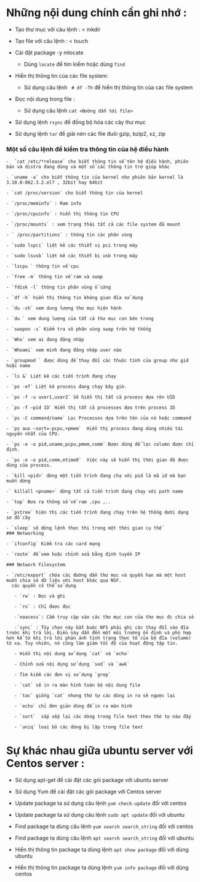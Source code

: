 # Những nội dung chính cần ghi nhớ :
  - Tạo thư mục với câu lệnh : < mkdir <pathname>
  
  - Tạo file với câu lệnh : < touch <filename>
  
  - Cài đặt package -y mlocate
     + Dùng `locate` để tìm kiếm hoặc dùng `find`
  - Hiển thị thông tin của các file system:
     + Sử dụng câu lệnh ` # df -Th` để hiển thị thông tin của các file system
  - Đọc nội dung trong file :
     + Sử dụng câu lệnh `cat <Đường dẫn tới file>`
  - Sử dụng lệnh `rsync` để đồng bộ hóa các cây thư mục
  
  - Sử dụng lệnh `tar` để giải nén các file đuôi gzip, bzip2, xz, zip
  
### Một số câu lệnh để kiểm tra thông tin của hệ điều hành 

    -  `cat /etc/*release` cho biết thông tin về tên hệ điều hành, phiên bản và distro đang dùng và một số các thông tin trợ giúp khác
    
    - `uname -a` cho biết thông tin của kernel như phiên bản kernel là 3.10.0-862.3.2.el7 , 32bit hay 64bit
    
    - `cat /proc/version` cho biết thông tin của kernel
    
    - `/proc/meminfo` : Ram info
    
    - `/proc/cpuinfo` : hiển thị thông tin CPU
    
    - `/proc/mounts` : xem trạng thái tất cả các file system đã mount
    
    - ` /proc/partitions` : thông tin các phân vùng
    
    - `sudo lspci` liệt kê các thiết vị pci trong máy 
    
    - `sudo lsusb` liệt kê các thiết bị usb trong máy
    
    - `lscpu ` thông tin về cpu 
    
    - `free -m` thông tin về ram và swap 
    
    - `fdisk -l` thông tin phân vùng ổ cứng
    
    - `df -h` hiển thị thông tin không gian đĩa sử dụng
    
    - `du -sh` xem dung lượng thư mục hiện hành
    
    - `du ` xem dung lượng của tất cả thư mục con bên trong 
    
    - `swapon -s` Kiểm tra sô phân vùng swap trên hệ thống
    
    - `Who` xem ai đang đăng nhập
    
    - `Whoami` xem mình đang đăng nhập user nào 
    
    - `groupmod ` được dùng để thay đổi các thuộc tính của group như gid hoặc name
    
    - `ls &` Liệt kê các tiến trình đang chạy
    
    - `ps -ef` Liệt kê process đang chạy bây giờ.
    
    - `ps -f -u user1,user2` Sẽ hiển thị tất cả process dựa rên UID
    
    - `ps -f –pid ID` Hiển thị tất cả processes dựa trên process ID
    
    - `ps -C command/name` Lọc Processes dựa trên tên của nó hoặc command
    
    - `ps aux –sort=-pcpu,+pmem`  Hiển thị process đang dùng nhiều tài nguyên nhất của CPU.
    
    - `ps -e -o pid,uname,pcpu,pmem,comm` Được dùng để lọc column được chỉ định.
    
    - `ps -e -o pid,comm,etime0`  Việc này sẽ hiển thị thời gian đã được dùng của process.
    
    - `kill <pid>` dừng một tiến trình đang chạ với pid là mã id mà bạn muốn dừng
    
    -` killall <pname>` dừng tất cả tiến trình đang chạy với path name
    
    - `top` Đưa ra thông số về ram ,cpu ,..
    
    - `pstree` hiện thị các tiến trình đang chạy trên hệ thống dưới dạng sơ đồ cây 
    
    - `sleep` sẽ dừng lệnh thực thi trong một thời gian cụ thể
    ### Networking
    
    - `ifconfig` Kiểm tra các card mạng 
    
    - `route` để xem hoặc chỉnh sửa bằng định tuyến IP
    
    ### Network Filesystem
    
    - `/etc/export` chứa các đường dẫn thư mục và quyền hạn mà một host muốn chia sẻ dữ liệu với host khác qua NSF.
      các quyền có thể sử dụng 
      
       - `rw` : Đọc và ghi
       
       - `ro` : Chỉ được đọc
       
       -`noacess`: Cấm truy cập vào các thư mục con của thư mục đc chia sẻ
       
       -`sync` : Tùy chọn này bắt buộc NFS phải ghi các thay đổi vào đĩa trước khi trả lời. Điều này dẫn đến một môi trường ổn định và phù hợp hơn kể từ khi trả lời phản ánh tình trạng thực tế của bộ đĩa (volume) từ xa. Tuy nhiên, nó cũng làm giảm tốc độ của hoạt động tập tin.
       
       - Hiển thị nội dung sử dụng `cat` và `echo`
       
       - Chỉnh sửa nội dụng sử dụng `sed` và `awk`
       
       - Tìm kiếm các đơn vị sử dụng `grep`
        
       - `cat` sẽ in ra màn hình toàn bộ nội dung file
       
       - `tac` giống `cat` nhưng thứ tự các dòng in ra sẽ ngược lại
       
       - `echo` chỉ đơn giản dùng để in ra màn hình
       
       - `sort`  sắp xếp lại các dòng trong file text theo thứ tự nào đấy
       
       - `uniq` loại bỏ các dòng bị lặp trong file text
    
    
  
# Sự khác nhau giữa ubuntu server với Centos server :
    
  - Sử dụng apt-get để cài đặt các gói package với ubuntu server
  
  - Sử dụng Yum để cài đặt các gói package với Centos server
  
  - Update package ta sử dụng câu lệnh `yum check-update` đối với centos
  
  - Update package ta sử dụng câu lệnh `sudo apt update` đối với ubuntu
  
  - Find package ta dùng câu lệnh `yum search search_string` đối với centos
  
  - Find package ta dùng câu lệnh `apt search search_string` đối với ubuntu
  
  - Hiển thị thông tin package ta dùng lệnh `apt show package` đối với dùng ubuntu
  
  - Hiển thị thông tin package ta dùng lệnh `yum info package` đối với dùng centos
  

  
  
   
  